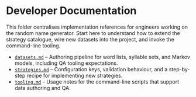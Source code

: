 # Developer Documentation

This folder centralises implementation references for engineers working on the random name generator. Start here to understand how to extend the strategy catalogue, wire new datasets into the project, and invoke the command-line tooling.

- [`datasets.md`](datasets.md) – Authoring pipeline for word lists, syllable sets, and Markov models, including QA tooling expectations.
- [`strategies.md`](strategies.md) – Configuration keys, validation behaviour, and a step-by-step recipe for implementing new strategies.
- [`tooling.md`](tooling.md) – Usage notes for the command-line scripts that support data authoring and QA.
